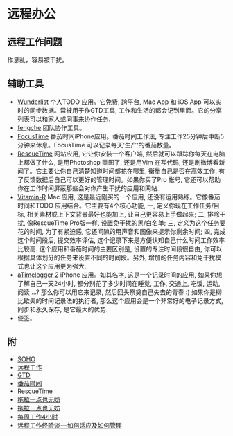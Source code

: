 远程办公
===

## 远程工作问题

作息乱，容易被干扰。

## 辅助工具

*   [Wunderlist](http://wunderlist.com/)
个人TODO 应用。它免费, 跨平台, Mac App 和 iOS App 可以实时的同步数据。常被用于作GTD工具, 工作和生活的都会记到里面。它的分享列表可以和家人或同事来协作任务.
*   [fengche](http://pragmatic.ly)
团队协作工具。
*   [FocusTime](https://itunes.apple.com/us/app/focus-time/id340156917?mt=8)
番茄时间iPhone应用。番茄时间工作法, 专注工作25分钟后中断5分钟来休息。FocusTime 可以记录每天’生产’的番茄数量。
*   [RescueTime](http://rescuetime.com)
网站应用, 它让你安装一个客户端, 然后就可以跟踪你每天在电脑上都做了什么, 是用Photoshop 画图了, 还是用Vim 在写代码, 还是刷微博看新闻了。它主要让你自己清楚知道时间都花在哪里, 衡量自己是否在高效工作, 有了反馈数据后自己可以更好的管理时间。如果你买了Pro 帐号, 它还可以帮助你在工作时间屏蔽那些会对你产生干扰的应用和网站.
*   [Vitamin-R](http://www.publicspace.net/Vitamin-R/)
Mac 应用, 这是最近刚买的一个应用, 还没有运用熟练。它像番茄时间和TODO 应用结合。它主要有4个核心功能, 一, 定义你现在工作任务/目标, 相关素材或上下文背景最好也能加上, 让自己更容易上手做起来; 二, 排除干扰, 像RescueTime Pro版一样, 设置免干扰的黑/白名单; 三, 定义为这个任务要花的时间, 为了有紧迫感, 它还间隙的用声音和图像来提示你剩余时间; 四, 完成这个时间段后, 提交效率评估, 这个记录下来是方便认知自己什么时间工作效率比较高.
这个应用和番茄时间的主要区别是, 设置的专注时间段很自由, 你可以根据具体划分的任务来设置不同的时间段。另外, 增加的任务内容和免干扰模式也让这个应用更为强大.
*   [aTimelogger 2](https://itunes.apple.com/us/app/atimelogger-2/id576718804?mt=8)
iPhone 应用。如其名字, 这是一个记录时间的应用, 如果你想了解自己一天24小时, 都分别花了多少时间在睡觉, 工作, 交通上, 吃饭, 运动, 阅读 …? 那么你可以用它来记录, 然后回头祭奠自己失去的青春 :) 如果你是柳比歇夫的时间记录法的执行者, 那么这个应用会是一个非常好的电子记录方式, 同步和永久保存, 是它最大的优势.
*   便签。

## 附

- [SOHO](http://terrytai.com/articles/4-remote-full-time-job)
- [远程工作](http://yedingding.com/2013/07/24/remote-team-the-things-you-should-know.html)
- [GTD](http://zh.wikipedia.org/wiki/GTD)
- [番茄时间](http://en.wikipedia.org/wiki/Pomodoro_Technique)
- [RescueTime](http://www.rescuetime.com/)
- [拖拉一点也无妨](2013-10-01-improve-remote-work-productivity/The-Art-of-Procrastination.jpg)
- [拖拉一点也无妨](http://book.douban.com/subject/24839553/)
- [每周工作4小时](http://book.douban.com/subject/3353904/)
- [远程工作经验谈 — 如何适应及如何管理](http://yedingding.com/2013/07/24/remote-team-the-things-you-should-know.html)
